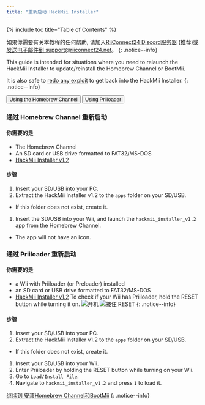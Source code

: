 ```yaml
---
title: "重新启动 HackMii Installer"
---
```


{% include toc title="Table of Contents" %}

如果你需要有关本教程的任何帮助, 请加入[RiiConnect24 Discord服务器](https://discord.gg/rc24) (推荐)或 [发送电子邮件到 support@riiconnect24.net](mailto:support@riiconnect24.net)。
{: .notice--info}

This guide is intended for situations where you need to relaunch the HackMii Installer to update/reinstall the Homebrew Channel or BootMii.

It is also safe to [redo any exploit](get-started) to get back into the HackMii Installer.
{: .notice--info}

<button class="tablinks btn btn--large btn--primary" id="defaultOpen" onclick="openTab(event, 'hbc')">Using the Homebrew Channel</button>
<button class="tablinks btn btn--large btn--info" onclick="openTab(event, 'priiloader')">Using Priiloader</button>

<div id="hbc" class="blanktabcontent" markdown="1">

### 通过 Homebrew Channel 重新启动

#### 你需要的是

- The Homebrew Channel
- An SD card or USB drive formatted to FAT32/MS-DOS
- [HackMii Installer v1.2](https://bootmii.org/download/)

#### 步骤

1. Insert your SD/USB into your PC.
1. Extract the HackMii Installer v1.2 to the `apps` folder on your SD/USB.
  - If this folder does not exist, create it.
1. Insert the SD/USB into your Wii, and launch the `hackmii_installer_v1.2` app from the Homebrew Channel.
  - The app will not have an icon.
</div>

<div id="priiloader" class="blanktabcontent" markdown="1">

### 通过 Priiloader 重新启动

#### 你需要的是
- a Wii with Priiloader (or Preloader) installed
- an SD card or USB drive formatted to FAT32/MS-DOS
- [HackMii Installer v1.2](https://bootmii.org/download/)
To check if your Wii has Priiloader, hold the RESET button while turning it on. ![开机](/images/Priiloader/on.jpg) ![按住 RESET](/images/Priiloader/reset.jpg)
{: .notice--info}

#### 步骤

1. Insert your SD/USB into your PC.
1. Extract the HackMii Installer v1.2 to the `apps` folder on your SD/USB.
  - If this folder does not exist, create it.
1. Insert your SD/USB into your Wii.
1. Enter Priiloader by holding the RESET button while turning on your Wii.
1. Go to `Load/Install File`.
1. Navigate to `hackmii_installer_v1.2` and press `1` to load it.
</div>

[继续到 安装Homebrew Channel和BootMii](hbc)
{: .notice--info}

<script>
    let tabcontent = document.getElementsByClassName("blanktabcontent");
    let tablinks = document.getElementsByClassName("tablinks");

    function openTab(evt, tabName) {
        let element;

        for (element of tabcontent) {
            element.style.display = "none";
        }

        for (element of tablinks) {
            element.className = element.className.replace("btn--primary", "btn--info");
            if (!element.className.includes('btn--info'))
                element.className += " btn--info";
        }

        document.getElementById(tabName).style.display = "block";
        evt.currentTarget.className = evt.currentTarget.className.replace("btn--info", "btn--primary");
    }

    // Get the element with id="defaultOpen" and click on it
    document.getElementById("defaultOpen").click();
</script>
